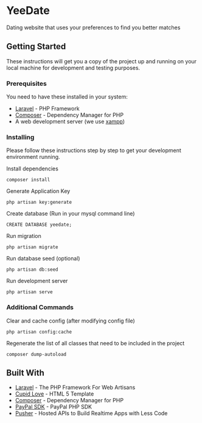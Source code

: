 # YeeDate
Dating website that uses your preferences to find you better matches

## Getting Started
These instructions will get you a copy of the project up and running on your local machine for development and testing purposes.

### Prerequisites
You need to have these installed in your system:

* [Laravel](https://www.laravel.com) - PHP Framework
* [Composer](https://getcomposer.org/) - Dependency Manager for PHP
* A web development server (we use [xampp](https://www.apachefriends.org/index.html))

### Installing
Please follow these instructions step by step to get your
development environment running.

Install dependencies
```
composer install
```

Generate Application Key
```
php artisan key:generate
```

Create database (Run in your mysql command line)
```
CREATE DATABASE yeedate;
```

Run migration
```
php artisan migrate
```

Run database seed (optional)
```
php artisan db:seed
```

Run development server
```
php artisan serve
```

### Additional Commands

Clear and cache config (after modifying config file)
```
php artisan config:cache
```

Regenerate the list of all classes that need to be included in 
the project
```
composer dump-autoload
```
## Built With

* [Laravel](https://laravel.com) - The PHP Framework For Web Artisans
* [Cupid Love](https://themeforest.net/item/cupid-love-dating-website-html5-template/20097943) - HTML 5 Template
* [Composer](https://getcomposer.org/) - Dependency Manager for PHP
* [PayPal SDK](https://paypal.github.io/PayPal-PHP-SDK/) - PayPal PHP SDK
* [Pusher](https://pusher.com) - Hosted APIs to Build Realtime Apps with Less Code
